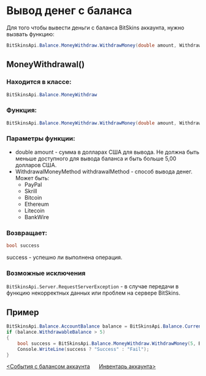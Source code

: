 ﻿# Вывод денег с баланса

Для того чтобы вывести деньги с баланса BitSkins аккаунта, нужно вызвать функцию:

```csharp
BitSkinsApi.Balance.MoneyWithdraw.WithdrawMoney(double amount, WithdrawalMoneyMethod withdrawalMethod);
```

## MoneyWithdrawal()

### Находится в классе:

```csharp
BitSkinsApi.Balance.MoneyWithdraw
```

### Функция:

```csharp
BitSkinsApi.Balance.MoneyWithdraw.WithdrawMoney(double amount, WithdrawalMoneyMethod withdrawalMethod);
```

### Параметры функции:

* double amount - сумма в долларах США для вывода. Не должна быть меньше доступного для вывода баланса и быть больше 5,00 долларов США.
* WithdrawalMoneyMethod withdrawalMethod - способ вывода денег. Может быть:
  - PayPal
  - Skrill
  - Bitcoin
  - Ethereum
  - Litecoin
  - BankWire

### Возвращает:

```csharp
bool success
```

success - успешно ли выполнена операция.

### Возможные исключения
```BitSkinsApi.Server.RequestServerException``` - в случае передачи в функцию некорректных данных или проблем на сервере BitSkins.

## Пример

```csharp
BitSkinsApi.Balance.AccountBalance balance = BitSkinsApi.Balance.CurrentBalance.GetAccountBalance();
if (balance.WithdrawableBalance > 5)
{
    bool success = BitSkinsApi.Balance.MoneyWithdraw.WithdrawMoney(5, BitSkinsApi.Balance.MoneyWithdraw.WithdrawalMoneyMethod.PayPal);
    Console.WriteLine(success ? "Success" : "Fail");
}
```

[<События с балансом аккаунта](https://github.com/Captious99/BitSkinsApi/blob/master/docs/ru/balance/money_events.md) &nbsp;&nbsp;&nbsp;&nbsp; [Инвентарь аккаунта>](https://github.com/Captious99/BitSkinsApi/blob/master/docs/ru/inventory/account_inventory.md)